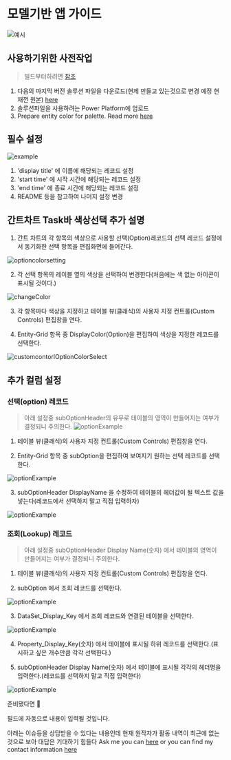 # 모델기반 앱 가이드

![예시](https://raw.githubusercontent.com/nanenchanga53/pcf-universal-gantt-chart/master/DocumentationAssets/ganttStandardWithProgress.png)

## 사용하기위한 사전작업
> 빌드부터하려면 [참조](./PCF_Build_Korean.md)

1. 다음의 마지막 버전 솔루션 파일을 다운로드(현제 만들고 있는것으로 변경 예정 현재껀 원본) [here](https://github.com/MaTeMaTuK/pcf-universal-gantt-chart/releases)
2. 솔루션파일을 사용하려는 Power Platform에 업로드
3. Prepare entity color for palette. Read more [here](./README.md#색상지정)
 

## 필수 설정

![example](https://raw.githubusercontent.com/nanenchanga53/pcf-universal-gantt-chart/master/DocumentationAssets/ganttStandardInstall.png)

1. 'display title' 에 이름에 해당되는 레코드 설정
2. 'start time' 에 시작 시간에 해당되는 레코드 설정
3. 'end time' 에 종료 시간에 해당되는 레코드 설정
4. README 등을 참고하여 나머지 설정 변경

## 간트차트 Task바 색상선택 추가 설명
1. 간트 차트의 각 항목의 색상으로 사용할 선택(Option)레코드의 선택 레코드 설정에서 동기화한 선택 항목을 편집화면에 들어간다.

![optioncolorsetting](https://raw.githubusercontent.com/nanenchanga53/pcf-universal-gantt-chart/master/DocumentationAssets/OptionSetConfig.png)

2. 각 선택 항목의 레이블 옆의 색상을 선택하여 변경한다(처음에는 색 없는 아이콘이 표시될 것이다.)

![changeColor](https://raw.githubusercontent.com/nanenchanga53/pcf-universal-gantt-chart/master/DocumentationAssets/OptionSetColor.png)

3. 각 항목마다 색상을 지정하고 테이블 뷰(클래식)의 사용자 지정 컨트롤(Custom Controls) 편집창을 연다.

4. Entity-Grid 항목 중 DisplayColor(Option)을 편집하여 색상을 지정한 레코드를 선택한다.

![customcontorlOptionColorSelect](https://raw.githubusercontent.com/nanenchanga53/pcf-universal-gantt-chart/master/DocumentationAssets/OptionColorChange.png)

## 추가 컬럼 설정
### 선택(option) 레코드
> 아래 설정중 subOptionHeader의 유무로 테이블의 영역이 만들어지는 여부가 결정되니 주의한다.
![optionExample](https://raw.githubusercontent.com/nanenchanga53/pcf-universal-gantt-chart/master/DocumentationAssets/OptionEarea.png)

1. 테이블 뷰(클래식)의 사용자 지정 컨트롤(Custom Controls) 편집창을 연다.

2. Entity-Grid 항목 중 subOption을 편집하여 보여지기 원하는 선택 레코드를 선택한다.

![optionExample](https://raw.githubusercontent.com/nanenchanga53/pcf-universal-gantt-chart/master/DocumentationAssets/OptionsubOptionConfig.png)

3. subOptionHeader DisplayName 을 수정하여 테이블의 헤더값이 될 텍스트 값을 넣는다(레코드에서 선택하지 말고 직접 입력하자)

![optionExample](https://raw.githubusercontent.com/nanenchanga53/pcf-universal-gantt-chart/master/DocumentationAssets/subOptionDisplayHeaderName.png)

### 조회(Lookup) 레코드
> 아래 설정중 subOptionHeader Display Name(숫자) 에서 테이블의 영역이 만들어지는 여부가 결정되니 주의한다.

1. 테이블 뷰(클래식)의 사용자 지정 컨트롤(Custom Controls) 편집창을 연다.

2. subOption 에서 조회 레코드를 선택한다.

![optionExample](https://raw.githubusercontent.com/nanenchanga53/pcf-universal-gantt-chart/master/DocumentationAssets/subLookupRecordConfig.png)

3. DataSet_Display_Key 에서 조회 레코드와 연결된 테이블을 선택한다.

![optionExample](https://raw.githubusercontent.com/nanenchanga53/pcf-universal-gantt-chart/master/DocumentationAssets/sublookupchildrecords.png)

4. Property_Display_Key(숫자) 에서 테이블에 표시될 하위 레코드를 선택한다.(표시하고 싶은 개수만큼 각각 선택한다.)

5. subOptionHeader Display Name(숫자) 에서 테이블에 표시될 각각의 헤더명을 입력한다.(레코드를 선택하지 말고 직접 입력한다)

![optionExample](https://raw.githubusercontent.com/nanenchanga53/pcf-universal-gantt-chart/master/DocumentationAssets/sublookupheadernames.png)

준비됐다면 🙂

필드에 자동으로 내용이 입력될 것입니다.

아래는 이슈등을 상담받을 수 있다는 내용인데 현재 원작자가 활동 내역이 최근에 없는것으로 보아 대답은 기대하기 힘들다
Ask me you can [here](https://github.com/MaTeMaTuK/pcf-universal-gantt-chart/issues) or you can find my contact information [here](https://github.com/MaTeMaTuK)
